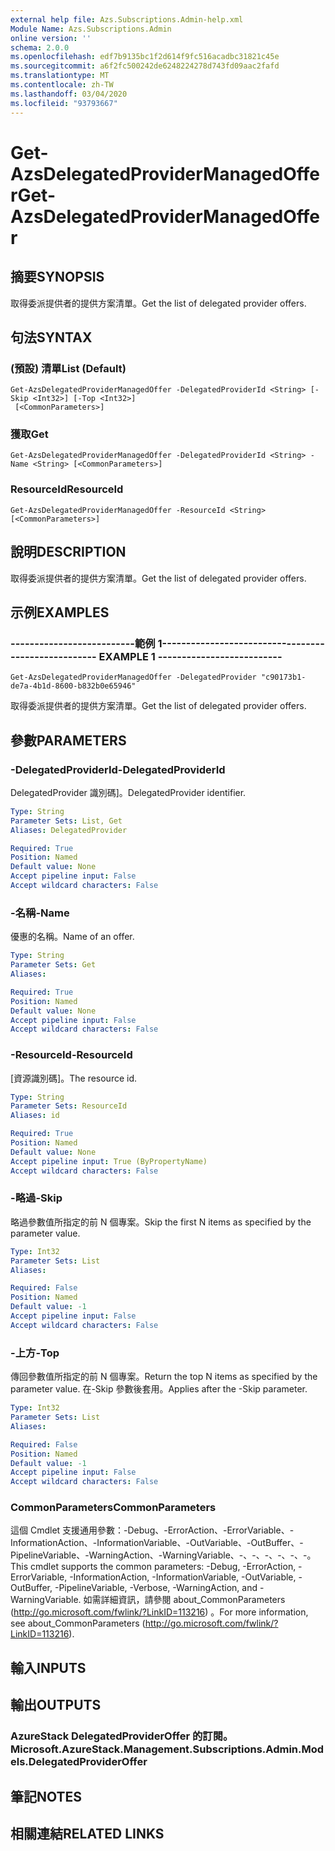 ```yaml
---
external help file: Azs.Subscriptions.Admin-help.xml
Module Name: Azs.Subscriptions.Admin
online version: ''
schema: 2.0.0
ms.openlocfilehash: edf7b9135bc1f2d614f9fc516acadbc31821c45e
ms.sourcegitcommit: a6f2fc500242de6248224278d743fd09aac2fafd
ms.translationtype: MT
ms.contentlocale: zh-TW
ms.lasthandoff: 03/04/2020
ms.locfileid: "93793667"
---
```

# <span data-ttu-id="663fa-101">Get-AzsDelegatedProviderManagedOffer</span><span class="sxs-lookup"><span data-stu-id="663fa-101">Get-AzsDelegatedProviderManagedOffer</span></span>

## <span data-ttu-id="663fa-102">摘要</span><span class="sxs-lookup"><span data-stu-id="663fa-102">SYNOPSIS</span></span>
<span data-ttu-id="663fa-103">取得委派提供者的提供方案清單。</span><span class="sxs-lookup"><span data-stu-id="663fa-103">Get the list of delegated provider offers.</span></span>

## <span data-ttu-id="663fa-104">句法</span><span class="sxs-lookup"><span data-stu-id="663fa-104">SYNTAX</span></span>

### <span data-ttu-id="663fa-105"> (預設) 清單</span><span class="sxs-lookup"><span data-stu-id="663fa-105">List (Default)</span></span>
```
Get-AzsDelegatedProviderManagedOffer -DelegatedProviderId <String> [-Skip <Int32>] [-Top <Int32>]
 [<CommonParameters>]
```

### <span data-ttu-id="663fa-106">獲取</span><span class="sxs-lookup"><span data-stu-id="663fa-106">Get</span></span>
```
Get-AzsDelegatedProviderManagedOffer -DelegatedProviderId <String> -Name <String> [<CommonParameters>]
```

### <span data-ttu-id="663fa-107">ResourceId</span><span class="sxs-lookup"><span data-stu-id="663fa-107">ResourceId</span></span>
```
Get-AzsDelegatedProviderManagedOffer -ResourceId <String> [<CommonParameters>]
```

## <span data-ttu-id="663fa-108">說明</span><span class="sxs-lookup"><span data-stu-id="663fa-108">DESCRIPTION</span></span>
<span data-ttu-id="663fa-109">取得委派提供者的提供方案清單。</span><span class="sxs-lookup"><span data-stu-id="663fa-109">Get the list of delegated provider offers.</span></span>

## <span data-ttu-id="663fa-110">示例</span><span class="sxs-lookup"><span data-stu-id="663fa-110">EXAMPLES</span></span>

### <span data-ttu-id="663fa-111">--------------------------範例 1--------------------------</span><span class="sxs-lookup"><span data-stu-id="663fa-111">-------------------------- EXAMPLE 1 --------------------------</span></span>
```
Get-AzsDelegatedProviderManagedOffer -DelegatedProvider "c90173b1-de7a-4b1d-8600-b832b0e65946"
```

<span data-ttu-id="663fa-112">取得委派提供者的提供方案清單。</span><span class="sxs-lookup"><span data-stu-id="663fa-112">Get the list of delegated provider offers.</span></span>

## <span data-ttu-id="663fa-113">參數</span><span class="sxs-lookup"><span data-stu-id="663fa-113">PARAMETERS</span></span>

### <span data-ttu-id="663fa-114">-DelegatedProviderId</span><span class="sxs-lookup"><span data-stu-id="663fa-114">-DelegatedProviderId</span></span>
<span data-ttu-id="663fa-115">DelegatedProvider 識別碼]。</span><span class="sxs-lookup"><span data-stu-id="663fa-115">DelegatedProvider identifier.</span></span>

```yaml
Type: String
Parameter Sets: List, Get
Aliases: DelegatedProvider

Required: True
Position: Named
Default value: None
Accept pipeline input: False
Accept wildcard characters: False
```

### <span data-ttu-id="663fa-116">-名稱</span><span class="sxs-lookup"><span data-stu-id="663fa-116">-Name</span></span>
<span data-ttu-id="663fa-117">優惠的名稱。</span><span class="sxs-lookup"><span data-stu-id="663fa-117">Name of an offer.</span></span>

```yaml
Type: String
Parameter Sets: Get
Aliases: 

Required: True
Position: Named
Default value: None
Accept pipeline input: False
Accept wildcard characters: False
```

### <span data-ttu-id="663fa-118">-ResourceId</span><span class="sxs-lookup"><span data-stu-id="663fa-118">-ResourceId</span></span>
<span data-ttu-id="663fa-119">[資源識別碼]。</span><span class="sxs-lookup"><span data-stu-id="663fa-119">The resource id.</span></span>

```yaml
Type: String
Parameter Sets: ResourceId
Aliases: id

Required: True
Position: Named
Default value: None
Accept pipeline input: True (ByPropertyName)
Accept wildcard characters: False
```

### <span data-ttu-id="663fa-120">-略過</span><span class="sxs-lookup"><span data-stu-id="663fa-120">-Skip</span></span>
<span data-ttu-id="663fa-121">略過參數值所指定的前 N 個專案。</span><span class="sxs-lookup"><span data-stu-id="663fa-121">Skip the first N items as specified by the parameter value.</span></span>

```yaml
Type: Int32
Parameter Sets: List
Aliases: 

Required: False
Position: Named
Default value: -1
Accept pipeline input: False
Accept wildcard characters: False
```

### <span data-ttu-id="663fa-122">-上方</span><span class="sxs-lookup"><span data-stu-id="663fa-122">-Top</span></span>
<span data-ttu-id="663fa-123">傳回參數值所指定的前 N 個專案。</span><span class="sxs-lookup"><span data-stu-id="663fa-123">Return the top N items as specified by the parameter value.</span></span>
<span data-ttu-id="663fa-124">在-Skip 參數後套用。</span><span class="sxs-lookup"><span data-stu-id="663fa-124">Applies after the -Skip parameter.</span></span>

```yaml
Type: Int32
Parameter Sets: List
Aliases: 

Required: False
Position: Named
Default value: -1
Accept pipeline input: False
Accept wildcard characters: False
```

### <span data-ttu-id="663fa-125">CommonParameters</span><span class="sxs-lookup"><span data-stu-id="663fa-125">CommonParameters</span></span>
<span data-ttu-id="663fa-126">這個 Cmdlet 支援通用參數：-Debug、-ErrorAction、-ErrorVariable、-InformationAction、-InformationVariable、-OutVariable、-OutBuffer、-PipelineVariable、-WarningAction、-WarningVariable、-、-、-、-、-、-。</span><span class="sxs-lookup"><span data-stu-id="663fa-126">This cmdlet supports the common parameters: -Debug, -ErrorAction, -ErrorVariable, -InformationAction, -InformationVariable, -OutVariable, -OutBuffer, -PipelineVariable, -Verbose, -WarningAction, and -WarningVariable.</span></span> <span data-ttu-id="663fa-127">如需詳細資訊，請參閱 about_CommonParameters (http://go.microsoft.com/fwlink/?LinkID=113216) 。</span><span class="sxs-lookup"><span data-stu-id="663fa-127">For more information, see about_CommonParameters (http://go.microsoft.com/fwlink/?LinkID=113216).</span></span>

## <span data-ttu-id="663fa-128">輸入</span><span class="sxs-lookup"><span data-stu-id="663fa-128">INPUTS</span></span>

## <span data-ttu-id="663fa-129">輸出</span><span class="sxs-lookup"><span data-stu-id="663fa-129">OUTPUTS</span></span>

### <span data-ttu-id="663fa-130">AzureStack DelegatedProviderOffer 的訂閱。</span><span class="sxs-lookup"><span data-stu-id="663fa-130">Microsoft.AzureStack.Management.Subscriptions.Admin.Models.DelegatedProviderOffer</span></span>

## <span data-ttu-id="663fa-131">筆記</span><span class="sxs-lookup"><span data-stu-id="663fa-131">NOTES</span></span>

## <span data-ttu-id="663fa-132">相關連結</span><span class="sxs-lookup"><span data-stu-id="663fa-132">RELATED LINKS</span></span>

